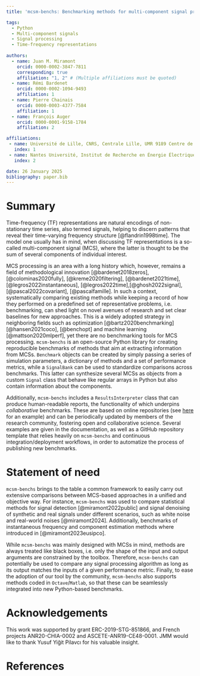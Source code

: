 ```yaml
---
title: 'mcsm-benchs: Benchmarking methods for multi-component signal processing'

tags:
  - Python
  - Multi-component signals
  - Signal processing
  - Time-frequency representations
  
authors:
  - name: Juan M. Miramont
    orcid: 0000-0002-3847-7811
    corresponding: true
    affiliation: "1, 2" # (Multiple affiliations must be quoted)
  - name: Rémi Bardenet
    orcid: 0000-0002-1094-9493
    affiliation: 1
  - name: Pierre Chainais
    orcid: 0000-0003-4377-7584
    affiliation: 1
  - name: François Auger
    orcid: 0000-0001-9158-1784
    affiliation: 2

affiliations:
 - name: Université de Lille, CNRS, Centrale Lille, UMR 9189 Centre de Recherche en Informatique, Signal et Automatique de Lille (CRIStAL), F-59000, Lille, France.
   index: 1
 - name: Nantes Université, Institut de Recherche en Énergie Électrique de Nantes Atlantique (IREENA, UR 4642), CRTT, 37 Boulevard de l'Université, CS 90406, F-44612 Saint-Nazaire, France.
   index: 2

date: 26 January 2025
bibliography: paper.bib
---
```


# Summary

Time-frequency (TF) representations are natural encodings of non-stationary time series, also termed signals, helping to discern patterns that reveal their time-varying frequency structure [@flandrin1998time].
The model one usually has in mind, when discussing TF representations is a so-called multi-component signal (MCS), where the latter is thought to be the sum of several components of individual interest.

MCS processing is an area with a long history which, however, remains a field of methodological innovation [@bardenet2018zeros], [@colominas2020fully], [@kreme2020filtering], [@bardenet2021time], [@legros2022instantaneous], [@legros2022time],[@ghosh2022signal], [@pascal2022covariant], [@pascalfamille].
In such a context, systematically comparing existing methods while keeping a record of how they performed on a predefined set of representative problems, i.e. benchmarking, can shed light on novel avenues of research and set clear baselines for new approaches.
This is a widely adopted strategy in neighboring fields such as optimization [@bartz2020benchmarking] [@hansen2021coco], [@benchopt] and machine learning [@mattson2020mlperf], yet there are no benchmarking tools for MCS processing.
`mcsm-benchs` is an open-source Python library for creating reproducible benchmarks of methods that aim at extracting information from MCSs.
`Benchmark` objects can be created by simply passing a series of simulation parameters, a dictionary of methods and a set of performance metrics, while a `SignalBank` can be used to standardize comparisons across benchmarks.
This latter can synthesize several MCSs as objects from a custom `Signal` class that behave like regular arrays in Python but also contain information about the components.

Additionally, `mcsm-benchs` includes a `ResultsInterpreter` class that can produce human-readable reports, the functionality of which underpins *collaborative* benchmarks.
These are based on online repositories (see [here](https://jmiramont.github.io/benchmarks-detection-denoising/results_denoising.html) for an example) and can be periodically updated by members of the research community, fostering open and collaborative science.
Several examples are given in the documentation, as well as a GitHub repository template that relies heavily on `mcsm-benchs` and continuous integration/deployment workflows, in order to automatize the process of publishing new benchmarks.

# Statement of need

`mcsm-benchs` brings to the table a common framework to easily carry out extensive comparisons between MCS-based approaches in a unified and objective way.
For instance, `mcsm-benchs` was used to compare statistical methods for signal detection [@miramont2022public] and signal denoising of synthetic and real signals under different scenarios, such as white noise and real-world noises [@miramont2024].
Additionally, benchmarks of instantaneous frequency and component estimation methods where introduced in [@miramont2023eusipco].
<!-- What about public benchmarks? -->
While `mcsm-benchs` was mainly designed with MCSs in mind, methods are always treated like black boxes, i.e. only the shape of the input and output arguments are constrained by the toolbox.
Therefore, `mcsm-benchs` can potentially be used to compare any signal processing algorithm as long as its output matches the inputs of a given performance metric.
Finally, to ease the adoption of our tool by the community, `mcsm-benchs` also supports methods coded in `Octave`/`Matlab`, so that these can be seamlessly integrated into new Python-based benchmarks.

<!-- # Citations

Citations to entries in paper.bib should be in
[rMarkdown](http://rmarkdown.rstudio.com/authoring_bibliographies_and_citations.html)
format.

If you want to cite a software repository URL (e.g. something on GitHub without a preferred
citation) then you can do it with the example BibTeX entry below for @fidgit.

For a quick reference, the following citation commandscite can be used:
- `@author:2001`  ->  "Author et al. (2001)"
- `[@author:2001]` -> "(Author et al., 2001)"
- `[@author1:2001; @author2:2001]` -> "(Author1 et al., 2001; Author2 et al., 2002)" -->

<!-- # Figures

Figures can be included like this:
![Caption for example figure.\label{fig:example}](figure.png)
and referenced from text using \autoref{fig:example}.

Figure sizes can be customized by adding an optional second parameter:
![Caption for example figure.](figure.png){ width=20% } -->

# Acknowledgements
This work was supported by grant ERC-2019-STG-851866, and French projects ANR20-CHIA-0002 and ASCETE-ANR19-CE48-0001.
JMM would like to thank Yusuf Yiğit Pilavcı for his valuable insight.

# References